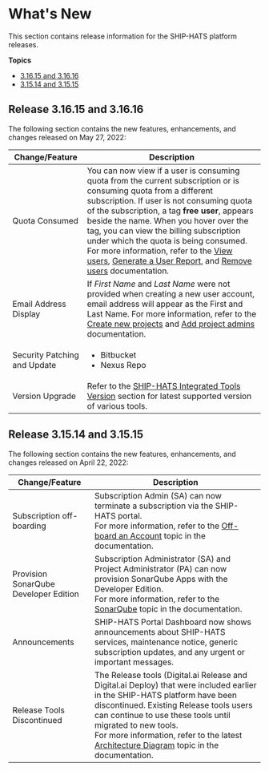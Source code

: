 # What's New

This section contains release information for the SHIP-HATS platform releases.  

**Topics**
- [3.16.15 and 3.16.16](#release-31615-and-31616)
- [3.15.14 and 3.15.15](#release-31514-and-31515)

## Release 3.16.15 and 3.16.16

The following section contains the new features, enhancements, and changes released on May 27, 2022:

| Change/Feature |Description|
|---|---|
|Quota Consumed|You can now view if a user is consuming quota from the current subscription or is consuming quota from a different subscription. If user is not consuming quota of the subscription, a tag **free user**, appears beside the name. When you hover over the tag, you can view the billing subscription under which the quota is being consumed. For more information, refer to the [View users](https://docs.developer.tech.gov.sg/docs/ship-hats-documentation/#/manage-users?id=view-users), [Generate a User Report](https://docs.developer.tech.gov.sg/docs/ship-hats-documentation/#/manage-users?id=generate-a-user-report), and [Remove users](https://docs.developer.tech.gov.sg/docs/ship-hats-documentation/#/manage-users?id=remove-users) documentation. 
|Email Address Display|If *First Name* and *Last Name* were not provided when creating a new user account, email address will appear as the First and Last Name. For more information, refer to the [Create new projects](https://docs.developer.tech.gov.sg/docs/ship-hats-documentation/#/manage-projects?id=create-new-projects) and [Add project admins](https://docs.developer.tech.gov.sg/docs/ship-hats-documentation/#/manage-projects?id=add-project-admins) documentation.|  
|Security Patching and Update|<ul><li>Bitbucket</li><li>Nexus Repo</li></ul>|  
|Version Upgrade|Refer to the [SHIP-HATS Integrated Tools Version](https://docs.developer.tech.gov.sg/docs/ship-hats-documentation/#/ship-hats-integrated-tools-version) section for latest supported version of various tools.

<!--<b>Release 3.16.16</b><ul><li>Bamboo - 8.2.3</li><li>Confluence - 7.17.2 (incl security patch)</li><li>Crowd - 4.4.1 (incl security patch)</li><li>Jira/GDSJira ver 8.21.1 (incl security patch)</li><li>Nexus IQ ver 137 (incl security patch)</li><li>OpenVPN ver 2.10.2</li><li>Synchrony ver 7.17.2</li></ul><b>Release 3.16.15</b><ul><li>Thinking HATS version 2.14.0</li><li>HATS Onboarding Version 1.16.0</li><li>SCC Roles version 1.15.0</li></ul>|-->

## Release 3.15.14 and 3.15.15

The following section contains the new features, enhancements, and changes released on April 22, 2022:

| Change/Feature |Description|
|---|---|
|Subscription off-boarding | Subscription Admin (SA) can now terminate a subscription via the SHIP-HATS portal. <br>For more information, refer to the [Off-board an Account](https://docs.developer.tech.gov.sg/docs/ship-hats-documentation/#/manage-account?id=off-board-an-account) topic in the documentation.|
|Provision SonarQube Developer Edition|Subscription Administrator (SA) and Project Administrator (PA) can now provision SonarQube Apps with the Developer Edition. <br>For more information, refer to the [SonarQube](https://docs.developer.tech.gov.sg/docs/ship-hats-documentation/#/hats-sonarqube-overview) topic in the documentation.|
| Announcements | SHIP-HATS Portal Dashboard now shows announcements about SHIP-HATS services, maintenance notice, generic subscription updates, and any urgent or important messages. |
|Release Tools Discontinued | The Release tools (Digital.ai Release and Digital.ai Deploy) that were included earlier in the SHIP-HATS platform have been discontinued. Existing Release tools users can continue to use these tools until migrated to new tools.<br> For more information, refer to the latest [Architecture Diagram](https://docs.developer.tech.gov.sg/docs/ship-hats-documentation/#/architecture-diagram) topic in the documentation.